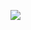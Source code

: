 [![](https://jitpack.io/v/naveedshamim/librarytesting.svg)](https://jitpack.io/#naveedshamim/librarytesting)
